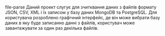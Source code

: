 file-parse
Даний проект слугує для зчитквання даних з файлів формату JSON, CSV, XML і їх записом у базу даних MongoDB та PostgreSQL. Для користувача розроблено графічний інтерфейс, де він може вибрати базу даних в яку буде записанно данні з файлів, користувач може завантажувати за один раз декілька файлів.
